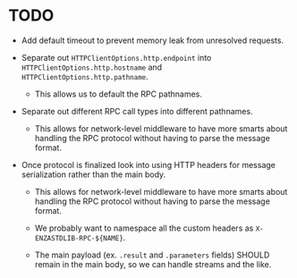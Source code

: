 # TODO

- Add default timeout to prevent memory leak from unresolved requests.

- Separate out `HTTPClientOptions.http.endpoint` into `HTTPClientOptions.http.hostname` and `HTTPClientOptions.http.pathname`.

  - This allows us to default the RPC pathnames.

- Separate out different RPC call types into different pathnames.

  - This allows for network-level middleware to have more smarts about handling the RPC protocol without having to parse the message format.

- Once protocol is finalized look into using HTTP headers for message serialization rather than the main body.

  - This allows for network-level middleware to have more smarts about handling the RPC protocol without having to parse the message format.

  - We probably want to namespace all the custom headers as `X-ENZASTDLIB-RPC-${NAME}`.

  - The main payload (ex. `.result` and `.parameters` fields) SHOULD remain in the main body, so we can handle streams and the like.
